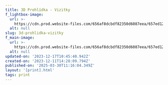 ```yaml
---
title: 3D Prohlídka - Vizitky
f_lightbox-image:
  url: >-
    https://cdn.prod.website-files.com/656af8dcbdf82350d6087eea/657ed12eb024190af182ad49_print_item_01.webp
  alt: null
slug: 3d-prohlidka-vizitky
f_main-image:
  url: >-
    https://cdn.prod.website-files.com/656af8dcbdf82350d6087eea/657ed12bb1ac103f4c481861_print_item_01_1_5x.webp
  alt: null
updated-on: '2023-12-17T10:45:40.942Z'
created-on: '2023-12-11T14:28:09.794Z'
published-on: '2025-03-30T11:16:04.349Z'
layout: '[print].html'
tags: print
---
```



